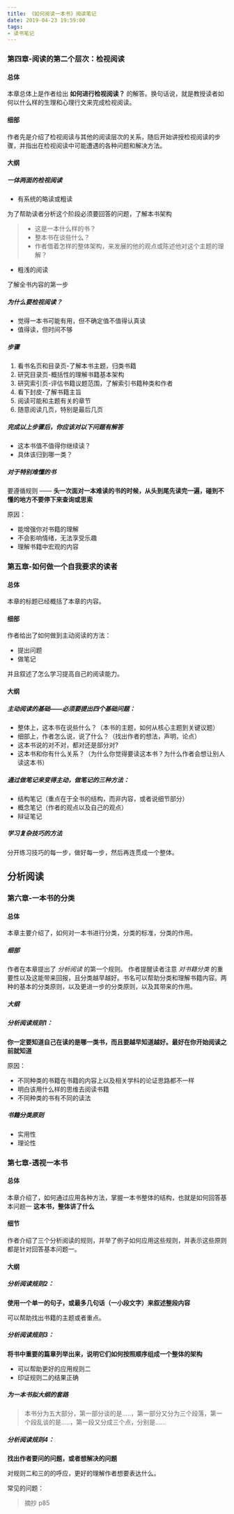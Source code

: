 ```yaml
---
title: 《如何阅读一本书》阅读笔记
date: 2019-04-23 19:59:00
tags:
- 读书笔记
---
```


### 第四章-阅读的第二个层次：检视阅读

#### 总体

本章总体上是作者给出 **如何进行检视阅读？** 的解答。换句话说，就是教授读者如何以什么样的生理和心理行文来完成检视阅读。

#### 细部

作者先是介绍了检视阅读与其他的阅读层次的关系，随后开始讲授检视阅读的步骤，并指出在检视阅读中可能遭遇的各种问题和解决方法。

#### 大纲

##### 一体两面的检视阅读

- 有系统的略读或粗读

为了帮助读者分析这个阶段必须要回答的问题，了解本书架构

> - 这是一本什么样的书？
> - 整本书在谈些什么？
> - 作者借着怎样的整体架构，来发展的他的观点或陈述他对这个主题的理解？

- 粗浅的阅读

了解全书内容的第一步

##### 为什么要检视阅读？

- 觉得一本书可能有用，但不确定值不值得认真读
- 值得读，但时间不够

##### 步骤

1. 看书名页和目录页-了解本书主题，归类书籍
2. 研究目录页-概括性的理解书籍基本架构
3. 研究索引页-评估书籍议题范围，了解索引书籍种类和作者
4. 看下封皮-了解书籍主旨
5. 阅读可能和主题有关的章节
6. 随意阅读几页，特别是最后几页

##### 完成以上步骤后，你应该对以下问题有解答

- 这本书值不值得你继续读？
- 具体该归到哪一类？

##### 对于特别难懂的书

要遵循规则 —— **头一次面对一本难读的书的时候，从头到尾先读完一遍，碰到不懂的地方不要停下来查询或思索**

原因： 
- 能增强你对书籍的理解
- 不会影响情绪，无法享受乐趣
- 理解书籍中宏观的内容

### 第五章-如何做一个自我要求的读者

#### 总体

本章的标题已经概括了本章的内容。

#### 细部

作者给出了如何做到主动阅读的方法：

- 提出问题
- 做笔记

并且叙述了怎么学习提高自己的阅读能力。

#### 大纲

##### 主动阅读的基础——必须要提出四个基础问题：

- 整体上，这本书在说些什么？（本书的主题，如何从核心主题到关键议题）
- 细部上，作者怎么说，说了什么？（找出作者的想法，声明，论点）
- 这本书说的对不对，都对还是部分对?
- 这本书和你有什么关系？（为什么你觉得要读这本书？为什么作者会想让别人读这本书）

##### 通过做笔记来变得主动，做笔记的三种方法：

- 结构笔记（重点在于全书的结构，而非内容，或者说细节部分）
- 概念笔记（作者的观点以及自己的观点）
- 辩证笔记

##### 学习复杂技巧的方法

分开练习技巧的每一步，做好每一步，然后再连贯成一个整体。

## 分析阅读

### 第六章-一本书的分类

#### 总体

本章主要介绍了，如何对一本书进行分类，分类的标准，分类的作用。

##### 细部

作者在本章提出了 *分析阅读* 的第一个规则。
作者提醒读者注意 *对书籍分类* 的重要性以及这能带来回报，且分类越早越好。书名可以帮助分类和理解书籍内容。两种的基本的分类原则，以及更进一步的分类原则，以及其带来的作用。

##### 大纲

##### 分析阅读规则1：

**你一定要知道自己在读的是哪一类书，而且要越早知道越好。最好在你开始阅读之前就知道**

原因：

- 不同种类的书籍在书籍的内容上以及相关学科的论证思路都不一样
- 明白该用什么样的思维去阅读书籍
- 不同种类的书有不同的读法

##### 书籍分类原则

- 实用性
- 理论性

### 第七章-透视一本书

#### 总体

本章介绍了，如何通过应用各种方法，掌握一本书整体的结构，也就是如何回答基本问题一 **这本书，整体讲了什么**

#### 细节

作者介绍了三个分析阅读的规则，并举了例子如何应用这些规则，并表示这些原则都是针对回答基本问题一。

#### 大纲

##### 分析阅读规则2：

**使用一个单一的句子，或最多几句话（一小段文字）来叙述整段内容**

可以帮助找出书籍的主题或者重点。

##### 分析阅读规则3：

**将书中重要的篇章列举出来，说明它们如何按照顺序组成一个整体的架构**

- 可以帮助更好的应用规则二
- 印证规则二的结果正确

##### 为一本书拟大纲的套路

> 本书分为五大部分，第一部分谈的是.....，第一部分又分为三个段落，第一个段乱谈的是.....，第一段又分成三个点，分别是......

##### 分析阅读规则4：

**找出作者要问的问题，或者想解决的问题**

对规则二和三的的呼应，更好的理解作者想要表达什么。

常见的问题：

> 摘抄 p85